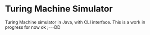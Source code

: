 # Turing Machine Simulator
Turing Machine simulator in Java, with CLI interface.
This is a work in progress for now ok ;---DD

